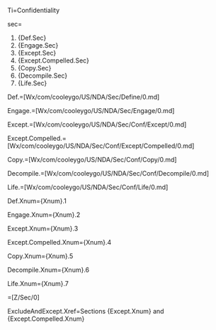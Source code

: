 Ti=Confidentiality

sec=<ol><li>{Def.Sec}<li>{Engage.Sec}<li>{Except.Sec}<li>{Except.Compelled.Sec}<li>{Copy.Sec}<li>{Decompile.Sec}<li>{Life.Sec}</ol>

Def.=[Wx/com/cooleygo/US/NDA/Sec/Define/0.md]

Engage.=[Wx/com/cooleygo/US/NDA/Sec/Engage/0.md]

Except.=[Wx/com/cooleygo/US/NDA/Sec/Conf/Except/0.md]

Except.Compelled.=[Wx/com/cooleygo/US/NDA/Sec/Conf/Except/Compelled/0.md]

Copy.=[Wx/com/cooleygo/US/NDA/Sec/Conf/Copy/0.md]

Decompile.=[Wx/com/cooleygo/US/NDA/Sec/Conf/Decompile/0.md]

Life.=[Wx/com/cooleygo/US/NDA/Sec/Conf/Life/0.md]

Def.Xnum={Xnum}.1

Engage.Xnum={Xnum}.2

Except.Xnum={Xnum}.3

Except.Compelled.Xnum={Xnum}.4

Copy.Xnum={Xnum}.5

Decompile.Xnum={Xnum}.6

Life.Xnum={Xnum}.7

=[Z/Sec/0]

ExcludeAndExcept.Xref=Sections {Except.Xnum} and {Except.Compelled.Xnum}